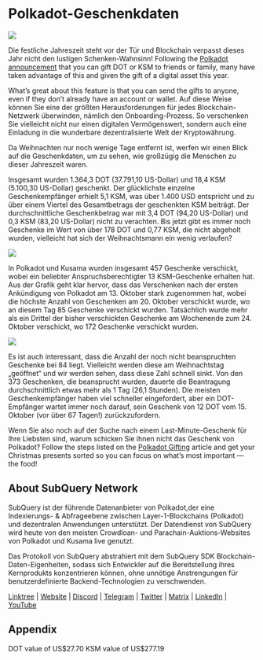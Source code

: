 # Polkadot-Geschenkdaten

![](https://miro.medium.com/max/1400/1*Y_Fm1wWLcN9lAbWr0KK1qA.png)

Die festliche Jahreszeit steht vor der Tür und Blockchain verpasst dieses Jahr nicht den lustigen Schenken-Wahnsinn! Following the [Polkadot announcement](https://polkadot.network/blog/introducing-polkadot-kusama-gifts/) that you can gift DOT or KSM to friends or family, many have taken advantage of this and given the gift of a digital asset this year.

What’s great about this feature is that you can send the gifts to anyone, even if they don’t already have an account or wallet. Auf diese Weise können Sie eine der größten Herausforderungen für jedes Blockchain-Netzwerk überwinden, nämlich den Onboarding-Prozess. So verschenken Sie vielleicht nicht nur einen digitalen Vermögenswert, sondern auch eine Einladung in die wunderbare dezentralisierte Welt der Kryptowährung.

Da Weihnachten nur noch wenige Tage entfernt ist, werfen wir einen Blick auf die Geschenkdaten, um zu sehen, wie großzügig die Menschen zu dieser Jahreszeit waren.

Insgesamt wurden 1.364,3 DOT (37.791,10 US-Dollar) und 18,4 KSM (5.100,30 US-Dollar) geschenkt. Der glücklichste einzelne Geschenkempfänger erhielt 5,1 KSM, was über 1.400 USD entspricht und zu über einem Viertel des Gesamtbetrags der geschenkten KSM beiträgt. Der durchschnittliche Geschenkbetrag war mit 3,4 DOT (94,20 US-Dollar) und 0,3 KSM (83,20 US-Dollar) nicht zu verachten. Bis jetzt gibt es immer noch Geschenke im Wert von über 178 DOT und 0,77 KSM, die nicht abgeholt wurden, vielleicht hat sich der Weihnachtsmann ein wenig verlaufen?

![](https://miro.medium.com/max/1400/0*39FkrB8c1ZE2LhlU)

In Polkadot und Kusama wurden insgesamt 457 Geschenke verschickt, wobei ein beliebter Anspruchsberechtigter 13 KSM-Geschenke erhalten hat. Aus der Grafik geht klar hervor, dass das Verschenken nach der ersten Ankündigung von Polkadot am 13. Oktober stark zugenommen hat, wobei die höchste Anzahl von Geschenken am 20. Oktober verschickt wurde, wo an diesem Tag 85 Geschenke verschickt wurden. Tatsächlich wurde mehr als ein Drittel der bisher verschickten Geschenke am Wochenende zum 24. Oktober verschickt, wo 172 Geschenke verschickt wurden.

![](https://miro.medium.com/max/1400/0*F12i2JCMl0YOwaLG)

Es ist auch interessant, dass die Anzahl der noch nicht beanspruchten Geschenke bei 84 liegt. Vielleicht werden diese am Weihnachtstag „geöffnet“ und wir werden sehen, dass diese Zahl schnell sinkt. Von den 373 Geschenken, die beansprucht wurden, dauerte die Beantragung durchschnittlich etwas mehr als 1 Tag (26,1 Stunden). Die meisten Geschenkempfänger haben viel schneller eingefordert, aber ein DOT-Empfänger wartet immer noch darauf, sein Geschenk von 12 DOT vom 15. Oktober (vor über 67 Tagen!) zurückzufordern.

Wenn Sie also noch auf der Suche nach einem Last-Minute-Geschenk für Ihre Liebsten sind, warum schicken Sie ihnen nicht das Geschenk von Polkadot? Follow the steps listed on the [Polkadot Gifting](https://polkadot.network/blog/introducing-polkadot-kusama-gifts/) article and get your Christmas presents sorted so you can focus on what’s most important — the food!

## About SubQuery Network

SubQuery ist der führende Datenanbieter von Polkadot,der eine Indexierungs- & Abfrageebene zwischen Layer-1-Blockchains (Polkadot) und dezentralen Anwendungen unterstützt. Der Datendienst von SubQuery wird heute von den meisten Crowdloan- und Parachain-Auktions-Websites von Polkadot und Kusama live genutzt.

Das Protokoll von SubQuery abstrahiert mit dem SubQuery SDK Blockchain-Daten-Eigenheiten, sodass sich Entwickler auf die Bereitstellung ihres Kernprodukts konzentrieren können, ohne unnötige Anstrengungen für benutzerdefinierte Backend-Technologien zu verschwenden.

​​​​[Linktree](https://linktr.ee/subquerynetwork) | [Website](https://subquery.network/) | [Discord](https://discord.com/invite/78zg8aBSMG) | [Telegram](https://t.me/subquerynetwork) | [Twitter](https://twitter.com/subquerynetwork) | [Matrix](https://matrix.to/#/#subquery:matrix.org) | [LinkedIn](https://www.linkedin.com/company/subquery) | [YouTube](https://www.youtube.com/channel/UCi1a6NUUjegcLHDFLr7CqLw)

## Appendix

DOT value of US\$27.70 KSM value of US\$277.19
